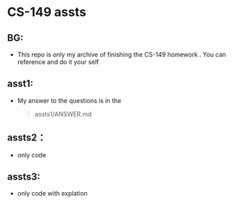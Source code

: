 # CS-149 assts

## BG:

- This repo is only my archive of finishing the CS-149 homework . You can reference and do it your self

## asst1:

- My answer to the questions is in the
  
  > assts1/ANSWER.md



## assts2：

- only code

## assts3:

- only code with explation

## 




